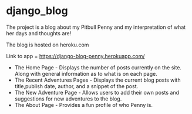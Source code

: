 # django_blog

The project is a blog about my Pitbull Penny and my interpretation of what her days and thoughts are!

The blog is hosted on heroku.com 

 Link to app = https://django-blog-penny.herokuapp.com/

- The Home Page - Displays the number of posts currently on the site. Along with general information as to what is on each page.
- The Recent Adventures Pages - Displays the current blog posts with title,publish date, author, and a snippet of the post.
- The New Adventure Page -  Allows users to add their own posts and suggestions for new adventures to the blog.
- The About Page - Provides a fun profile of who Penny is.
